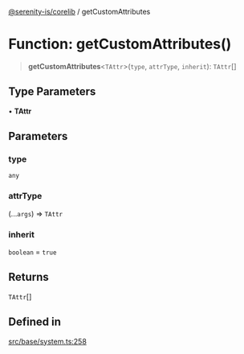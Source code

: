 [@serenity-is/corelib](../README.md) / getCustomAttributes

# Function: getCustomAttributes()

> **getCustomAttributes**\<`TAttr`\>(`type`, `attrType`, `inherit`): `TAttr`[]

## Type Parameters

• **TAttr**

## Parameters

### type

`any`

### attrType

(...`args`) => `TAttr`

### inherit

`boolean` = `true`

## Returns

`TAttr`[]

## Defined in

[src/base/system.ts:258](https://github.com/serenity-is/serenity/blob/master/packages/corelib/src/base/system.ts#L258)
